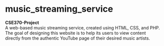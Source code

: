 # music_streaming_service
**CSE370-Project**
<br/>
A web-based music streaming service, created using HTML, CSS, and PHP. The goal of designing this website is to help its users to view content directly from the authentic YouTube page of their desired music artists.
